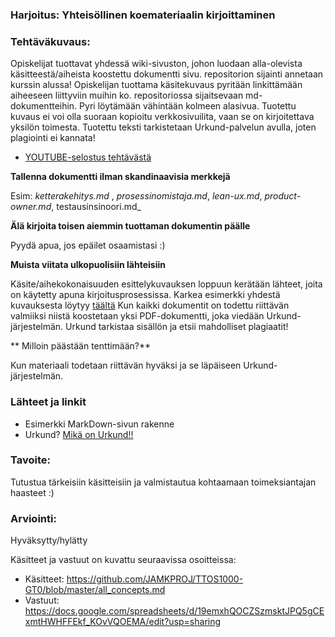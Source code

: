### Harjoitus:  Yhteisöllinen koemateriaalin kirjoittaminen

### Tehtäväkuvaus:

Opiskelijat tuottavat yhdessä wiki-sivuston, johon luodaan alla-olevista käsitteestä/aiheista koostettu dokumentti sivu. repositorion sijainti annetaan kurssin alussa! Opiskelijan tuottama käsitekuvaus pyritään linkittämään aiheeseen liittyviin muihin ko. repositoriossa sijaitsevaan md-dokumentteihin. Pyri löytämään vähintään kolmeen alasivua. Tuotettu kuvaus ei voi olla suoraan kopioitu verkkosivuilita, vaan se on kirjoitettava yksilön toimesta. Tuotettu teksti tarkistetaan Urkund-palvelun avulla, joten plagiointi ei kannata! 


* [YOUTUBE-selostus tehtävästä](https://www.youtube.com/watch?v=LdIDsQhxtr0&feature=youtu.be)


**Tallenna dokumentti ilman skandinaavisia merkkejä**

Esim: _ketterakehitys.md_ , _prosessinomistaja.md_, _lean-ux.md_, _product-owner.md_, testausinsinoori.md_ 

**Älä kirjoita toisen aiemmin tuottaman dokumentin päälle**

Pyydä apua, jos epäilet osaamistasi :)

**Muista viitata ulkopuolisiin lähteisiin**

Käsite/aihekokonaisuuden esittelykuvauksen loppuun kerätään lähteet, joita on käytetty apuna kirjoitusprosessissa.
Karkea esimerkki yhdestä kuvauksesta löytyy [täältä](https://github.com/JAMK-IT/TTOS1000-ohjelmistotuotanto/blob/master/GT0/kasitekuvaus-pohja.md)
Kun kaikki dokumentit on todettu riittävän valmiiksi niistä koostetaan yksi PDF-dokumentti, joka viedään Urkund-järjestelmän. Urkund tarkistaa sisällön ja etsii mahdolliset plagiaatit!

** Milloin päästään tenttimään?**

Kun materiaali todetaan riittävän hyväksi ja se läpäiseen Urkund-järjestelmän. 

### Lähteet ja linkit

* Esimerkki MarkDown-sivun rakenne []()
* Urkund? [Mikä on Urkund!!](http://www.urkund.com/en/)


### Tavoite:

Tutustua tärkeisiin käsitteisiin ja valmistautua kohtaamaan toimeksiantajan haasteet :)

### Arviointi:

Hyväksytty/hylätty


Käsitteet ja vastuut on kuvattu seuraavissa osoitteissa:

* Käsitteet: https://github.com/JAMKPROJ/TTOS1000-GT0/blob/master/all_concepts.md
* Vastuut: https://docs.google.com/spreadsheets/d/19emxhQOCZSzmsktJPQ5gCExmtHWHFFEkf_KOvVQOEMA/edit?usp=sharing



